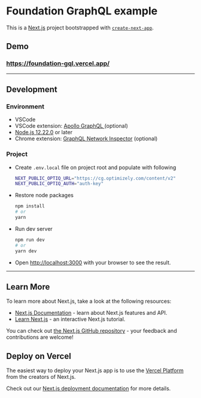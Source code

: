 # Foundation GraphQL example

This is a [Next.js](https://nextjs.org/) project bootstrapped with [`create-next-app`](https://github.com/vercel/next.js/tree/canary/packages/create-next-app).

## Demo

### https://foundation-gql.vercel.app/

---

## Development

### Environment

- VSCode
- VSCode extension: [Apollo GraphQL ](https://marketplace.visualstudio.com/items?itemName=apollographql.vscode-apollo) (optional)
- [Node.js 12.22.0](https://nodejs.org/) or later
- Chrome extension: [GraphQL Network Inspector](https://chrome.google.com/webstore/detail/graphql-network-inspector/ndlbedplllcgconngcnfmkadhokfaaln) (optional)

### Project

- Create `.env.local` file on project root and populate with following
  ```sh
  NEXT_PUBLIC_OPTIQ_URL="https://cg.optimizely.com/content/v2"
  NEXT_PUBLIC_OPTIQ_AUTH="auth-key"
  ```
- Restore node packages
  ```bash
  npm install
  # or
  yarn
  ```
- Run dev server
  ```bash
  npm run dev
  # or
  yarn dev
  ```
- Open [http://localhost:3000](http://localhost:3000) with your browser to see the result.

---

## Learn More

To learn more about Next.js, take a look at the following resources:

- [Next.js Documentation](https://nextjs.org/docs) - learn about Next.js features and API.
- [Learn Next.js](https://nextjs.org/learn) - an interactive Next.js tutorial.

You can check out [the Next.js GitHub repository](https://github.com/vercel/next.js/) - your feedback and contributions are welcome!

## Deploy on Vercel

The easiest way to deploy your Next.js app is to use the [Vercel Platform](https://vercel.com/new?utm_medium=default-template&filter=next.js&utm_source=create-next-app&utm_campaign=create-next-app-readme) from the creators of Next.js.

Check out our [Next.js deployment documentation](https://nextjs.org/docs/deployment) for more details.
